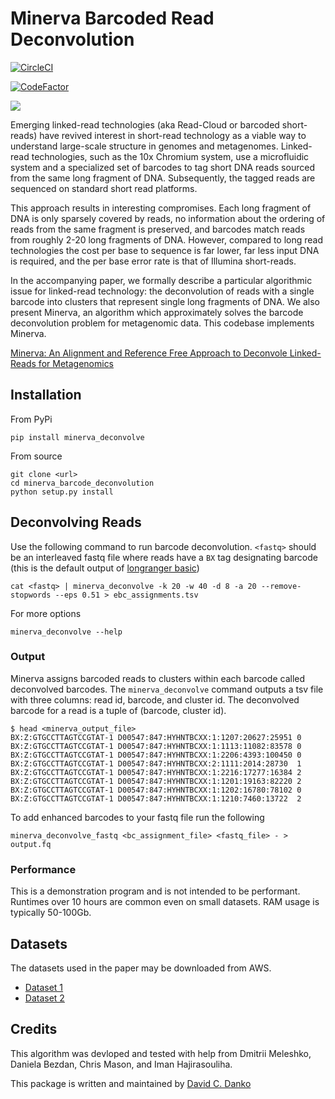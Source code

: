 # Minerva Barcoded Read Deconvolution

[![CircleCI](https://circleci.com/gh/dcdanko/minerva_barcode_deconvolution.svg?style=svg)](https://circleci.com/gh/dcdanko/minerva_barcode_deconvolution)

[![CodeFactor](https://www.codefactor.io/repository/github/dcdanko/minerva_barcode_deconvolution/badge)](https://www.codefactor.io/repository/github/dcdanko/minerva_barcode_deconvolution)

[![](https://img.shields.io/pypi/v/minerva_deconvolve.svg)](https://pypi.org/project/minerva_deconvolve/)

Emerging linked-read technologies (aka Read-Cloud or barcoded short-reads) have revived interest in short-read technology as a viable way to understand large-scale structure in genomes and metagenomes. Linked-read technologies, such as the 10x Chromium system, use a microfluidic system and a specialized set of barcodes to tag short DNA reads sourced from the same long fragment of DNA. Subsequently, the tagged reads are sequenced on standard short read platforms.

This approach results in interesting compromises. Each long fragment of DNA is only sparsely covered by reads, no information about the ordering of reads from the same fragment is preserved, and barcodes match reads from roughly 2-20 long fragments of DNA. However, compared to long read technologies the cost per base to sequence is far lower, far less input DNA is required, and the per base error rate is that of Illumina short-reads.

In the accompanying paper, we formally describe a particular algorithmic issue for linked-read technology: the deconvolution of reads with a single barcode into clusters that represent single long fragments of DNA. We also present Minerva, an algorithm which approximately solves the barcode deconvolution problem for metagenomic data. This codebase implements Minerva.

[Minerva: An Alignment and Reference Free Approach to Deconvole Linked-Reads for Metagenomics](https://genome.cshlp.org/content/early/2018/12/06/gr.235499.118.full.pdf+html)

## Installation

From PyPi
```
pip install minerva_deconvolve
```

From source
```
git clone <url>   
cd minerva_barcode_deconvolution
python setup.py install
```

## Deconvolving Reads

Use the following command to run barcode deconvolution. `<fastq>` should be an interleaved fastq file where reads have a `BX` tag designating barcode (this is the default output of [longranger basic](https://support.10xgenomics.com/genome-exome/software/pipelines/latest/advanced/other-pipelines))
```
cat <fastq> | minerva_deconvolve -k 20 -w 40 -d 8 -a 20 --remove-stopwords --eps 0.51 > ebc_assignments.tsv
```

For more options
```
minerva_deconvolve --help
```

### Output

Minerva assigns barcoded reads to clusters within each barcode called deconvolved barcodes. The `minerva_deconvolve` command outputs a tsv file with three columns: read id, barcode, and cluster id. The deconvolved barcode for a read is a tuple of (barcode, cluster id).

```
$ head <minerva_output_file>
BX:Z:GTGCCTTAGTCCGTAT-1 D00547:847:HYHNTBCXX:1:1207:20627:25951 0
BX:Z:GTGCCTTAGTCCGTAT-1 D00547:847:HYHNTBCXX:1:1113:11082:83578 0
BX:Z:GTGCCTTAGTCCGTAT-1 D00547:847:HYHNTBCXX:1:2206:4393:100450 0
BX:Z:GTGCCTTAGTCCGTAT-1 D00547:847:HYHNTBCXX:2:1111:2014:28730  1
BX:Z:GTGCCTTAGTCCGTAT-1 D00547:847:HYHNTBCXX:1:2216:17277:16384 2
BX:Z:GTGCCTTAGTCCGTAT-1 D00547:847:HYHNTBCXX:1:1201:19163:82220 2
BX:Z:GTGCCTTAGTCCGTAT-1 D00547:847:HYHNTBCXX:1:1202:16780:78102 0
BX:Z:GTGCCTTAGTCCGTAT-1 D00547:847:HYHNTBCXX:1:1210:7460:13722  2
```

To add enhanced barcodes to your fastq file run the following
```
minerva_deconvolve_fastq <bc_assignment_file> <fastq_file> - > output.fq
```

### Performance

This is a demonstration program and is not intended to be performant. Runtimes over 10 hours are common even on small datasets.
RAM usage is typically 50-100Gb.

## Datasets

The datasets used in the paper may be downloaded from AWS.
 - [Dataset 1](https://s3.us-east-2.amazonaws.com/minerva-datasets/10M.data1_atgctgaaq.fq.gz)
 - [Dataset 2](https://s3.us-east-2.amazonaws.com/minerva-datasets/10M.data2_accctcct.fq.gz)


## Credits

This algorithm was devloped and tested with help from Dmitrii Meleshko, Daniela Bezdan, Chris Mason, and Iman Hajirasouliha.

This package is written and maintained by [David C. Danko](mailto:dcdanko@gmail.com)

